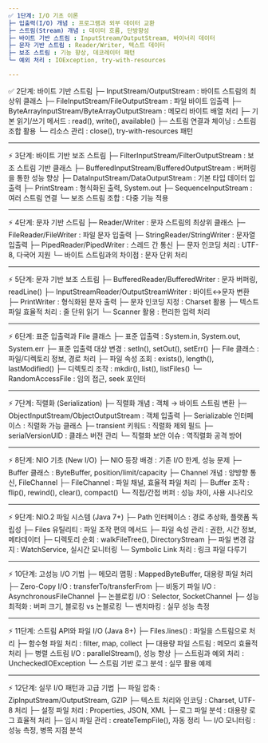 ```yaml
---
✅ 1단계: I/O 기초 이론
├─ 입출력(I/O) 개념 : 프로그램과 외부 데이터 교환
├─ 스트림(Stream) 개념 : 데이터 흐름, 단방향성
├─ 바이트 기반 스트림 : InputStream/OutputStream, 바이너리 데이터
├─ 문자 기반 스트림 : Reader/Writer, 텍스트 데이터
├─ 보조 스트림 : 기능 향상, 데코레이터 패턴
└─ 예외 처리 : IOException, try-with-resources

---
```

✅ 2단계: 바이트 기반 스트림
├─ InputStream/OutputStream : 바이트 스트림의 최상위 클래스
├─ FileInputStream/FileOutputStream : 파일 바이트 입출력
├─ ByteArrayInputStream/ByteArrayOutputStream : 메모리 바이트 배열 처리
├─ 기본 읽기/쓰기 메서드 : read(), write(), available()
├─ 스트림 연결과 체이닝 : 스트림 조합 활용
└─ 리소스 관리 : close(), try-with-resources 패턴

---
⚡ 3단계: 바이트 기반 보조 스트림
├─ FilterInputStream/FilterOutputStream : 보조 스트림 기반 클래스
├─ BufferedInputStream/BufferedOutputStream : 버퍼링을 통한 성능 향상
├─ DataInputStream/DataOutputStream : 기본 타입 데이터 입출력
├─ PrintStream : 형식화된 출력, System.out
├─ SequenceInputStream : 여러 스트림 연결
└─ 보조 스트림 조합 : 다중 기능 적용

---
⚡ 4단계: 문자 기반 스트림
├─ Reader/Writer : 문자 스트림의 최상위 클래스
├─ FileReader/FileWriter : 파일 문자 입출력
├─ StringReader/StringWriter : 문자열 입출력
├─ PipedReader/PipedWriter : 스레드 간 통신
├─ 문자 인코딩 처리 : UTF-8, 다국어 지원
└─ 바이트 스트림과의 차이점 : 문자 단위 처리

---
⚡ 5단계: 문자 기반 보조 스트림
├─ BufferedReader/BufferedWriter : 문자 버퍼링, readLine()
├─ InputStreamReader/OutputStreamWriter : 바이트↔문자 변환
├─ PrintWriter : 형식화된 문자 출력
├─ 문자 인코딩 지정 : Charset 활용
├─ 텍스트 파일 효율적 처리 : 줄 단위 읽기
└─ Scanner 활용 : 편리한 입력 처리

---
⚡ 6단계: 표준 입출력과 File 클래스
├─ 표준 입출력 : System.in, System.out, System.err
├─ 표준 입출력 대상 변경 : setIn(), setOut(), setErr()
├─ File 클래스 : 파일/디렉토리 정보, 경로 처리
├─ 파일 속성 조회 : exists(), length(), lastModified()
├─ 디렉토리 조작 : mkdir(), list(), listFiles()
└─ RandomAccessFile : 임의 접근, seek 포인터

---
⚡ 7단계: 직렬화 (Serialization)
├─ 직렬화 개념 : 객체 → 바이트 스트림 변환
├─ ObjectInputStream/ObjectOutputStream : 객체 입출력
├─ Serializable 인터페이스 : 직렬화 가능 클래스
├─ transient 키워드 : 직렬화 제외 필드
├─ serialVersionUID : 클래스 버전 관리
└─ 직렬화 보안 이슈 : 역직렬화 공격 방어

---
⚡ 8단계: NIO 기초 (New I/O)
├─ NIO 등장 배경 : 기존 I/O 한계, 성능 문제
├─ Buffer 클래스 : ByteBuffer, position/limit/capacity
├─ Channel 개념 : 양방향 통신, FileChannel
├─ FileChannel : 파일 채널, 효율적 파일 처리
├─ Buffer 조작 : flip(), rewind(), clear(), compact()
└─ 직접/간접 버퍼 : 성능 차이, 사용 시나리오

---
⚡ 9단계: NIO.2 파일 시스템 (Java 7+)
├─ Path 인터페이스 : 경로 추상화, 플랫폼 독립성
├─ Files 유틸리티 : 파일 조작 편의 메서드
├─ 파일 속성 관리 : 권한, 시간 정보, 메타데이터
├─ 디렉토리 순회 : walkFileTree(), DirectoryStream
├─ 파일 변경 감지 : WatchService, 실시간 모니터링
└─ Symbolic Link 처리 : 링크 파일 다루기

---
⚡ 10단계: 고성능 I/O 기법
├─ 메모리 맵핑 : MappedByteBuffer, 대용량 파일 처리
├─ Zero-Copy I/O : transferTo/transferFrom
├─ 비동기 파일 I/O : AsynchronousFileChannel
├─ 논블로킹 I/O : Selector, SocketChannel
├─ 성능 최적화 : 버퍼 크기, 블로킹 vs 논블로킹
└─ 벤치마킹 : 실무 성능 측정

---
⚡ 11단계: 스트림 API와 파일 I/O (Java 8+)
├─ Files.lines() : 파일을 스트림으로 처리
├─ 함수형 파일 처리 : filter, map, collect
├─ 대용량 파일 스트림 : 메모리 효율적 처리
├─ 병렬 스트림 I/O : parallelStream(), 성능 향상
├─ 스트림과 예외 처리 : UncheckedIOException
└─ 스트림 기반 로그 분석 : 실무 활용 예제

---
⚡ 12단계: 실무 I/O 패턴과 고급 기법
├─ 파일 압축 : ZipInputStream/OutputStream, GZIP
├─ 텍스트 처리와 인코딩 : Charset, UTF-8 처리
├─ 설정 파일 처리 : Properties, JSON, XML
├─ 로그 파일 분석 : 대용량 로그 효율적 처리
├─ 임시 파일 관리 : createTempFile(), 자동 정리
└─ I/O 모니터링 : 성능 측정, 병목 지점 분석

